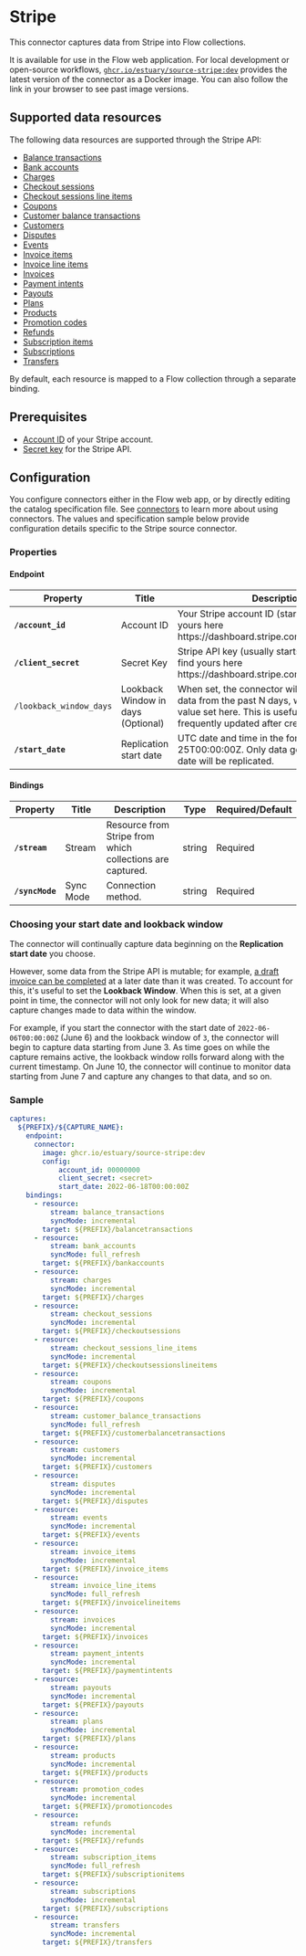 # Stripe

This connector captures data from Stripe into Flow collections.

It is available for use in the Flow web application. For local development or open-source workflows, [`ghcr.io/estuary/source-stripe:dev`](https://ghcr.io/estuary/source-stripe:dev) provides the latest version of the connector as a Docker image. You can also follow the link in your browser to see past image versions.


## Supported data resources

The following data resources are supported through the Stripe API:

* [Balance transactions](https://stripe.com/docs/api/balance_transactions/list)
* [Bank accounts](https://stripe.com/docs/api/customer_bank_accounts/list)
* [Charges](https://stripe.com/docs/api/charges/list)
* [Checkout sessions](https://stripe.com/docs/api/checkout/sessions/list)
* [Checkout sessions line items](https://stripe.com/docs/api/checkout/sessions/line_items)
* [Coupons](https://stripe.com/docs/api/coupons/list)
* [Customer balance transactions](https://stripe.com/docs/api/customer_balance_transactions/list)
* [Customers](https://stripe.com/docs/api/customers/list)
* [Disputes](https://stripe.com/docs/api/disputes/list)
* [Events](https://stripe.com/docs/api/events/list)
* [Invoice items](https://stripe.com/docs/api/invoiceitems/list)
* [Invoice line items](https://stripe.com/docs/api/invoices/invoice_lines)
* [Invoices](https://stripe.com/docs/api/invoices/list)
* [Payment intents](https://stripe.com/docs/api/payment_intents/list)
* [Payouts](https://stripe.com/docs/api/payouts/list)
* [Plans](https://stripe.com/docs/api/plans/list)
* [Products](https://stripe.com/docs/api/products/list)
* [Promotion codes](https://stripe.com/docs/api/promotion_codes/list)
* [Refunds](https://stripe.com/docs/api/refunds/list)
* [Subscription items](https://stripe.com/docs/api/subscription_items/list)
* [Subscriptions](https://stripe.com/docs/api/subscriptions/list)
* [Transfers](https://stripe.com/docs/api/transfers/list)

By default, each resource is mapped to a Flow collection through a separate binding.

## Prerequisites

* [Account ID](https://stripe.com/docs/dashboard/basics#find-account-id) of your Stripe account.
* [Secret key](https://stripe.com/docs/keys#obtain-api-keys) for the Stripe API.

## Configuration

You configure connectors either in the Flow web app, or by directly editing the catalog specification file.
See [connectors](../../../concepts/connectors.md#using-connectors) to learn more about using connectors. The values and specification sample below provide configuration details specific to the Stripe source connector.

### Properties

#### Endpoint

| Property | Title | Description | Type | Required/Default |
|---|---|---|---|---|
| **`/account_id`** | Account ID | Your Stripe account ID (starts with &#x27;acct&#x5F;&#x27;, find yours here https:&#x2F;&#x2F;dashboard.stripe.com&#x2F;settings&#x2F;account | string | Required |
| **`/client_secret`** | Secret Key | Stripe API key (usually starts with &#x27;sk&#x5F;live&#x5F;&#x27;; find yours here https:&#x2F;&#x2F;dashboard.stripe.com&#x2F;apikeys | string | Required |
| `/lookback_window_days` | Lookback Window in days (Optional) | When set, the connector will always re-export data from the past N days, where N is the value set here. This is useful if your data is frequently updated after creation. | integer | `0` |
| **`/start_date`** | Replication start date | UTC date and time in the format 2017-01-25T00:00:00Z. Only data generated after this date will be replicated. | string | Required |

#### Bindings

| Property | Title | Description | Type | Required/Default |
|---|---|---|---|---|
| **`/stream`** | Stream | Resource from Stripe from which collections are captured. | string | Required |
| **`/syncMode`** | Sync Mode | Connection method. | string | Required |


### Choosing your start date and lookback window

The connector will continually capture data beginning on the **Replication start date** you choose.

However, some data from the Stripe API is mutable; for example, [a draft invoice can be completed](https://stripe.com/docs/billing/migration/invoice-states) at a later date than it was created.
To account for this, it's useful to set the **Lookback Window**. When this is set, at a given point in time, the connector will not only look for new data;
it will also capture changes made to data within the window.

For example, if you start the connector with the start date of `2022-06-06T00:00:00Z` (June 6) and the lookback window of `3`, the connector will begin to capture data starting from June 3.
As time goes on while the capture remains active, the lookback window rolls forward along with the current timestamp.
On June 10, the connector will continue to monitor data starting from June 7 and capture any changes to that data, and so on.

### Sample

```yaml
captures:
  ${PREFIX}/${CAPTURE_NAME}:
    endpoint:
      connector:
        image: ghcr.io/estuary/source-stripe:dev
        config:
            account_id: 00000000
            client_secret: <secret>
            start_date: 2022-06-18T00:00:00Z
    bindings:
      - resource:
          stream: balance_transactions
          syncMode: incremental
        target: ${PREFIX}/balancetransactions
      - resource:
          stream: bank_accounts
          syncMode: full_refresh
        target: ${PREFIX}/bankaccounts
      - resource:
          stream: charges
          syncMode: incremental
        target: ${PREFIX}/charges
      - resource:
          stream: checkout_sessions
          syncMode: incremental
        target: ${PREFIX}/checkoutsessions
      - resource:
          stream: checkout_sessions_line_items
          syncMode: incremental
        target: ${PREFIX}/checkoutsessionslineitems
      - resource:
          stream: coupons
          syncMode: incremental
        target: ${PREFIX}/coupons
      - resource:
          stream: customer_balance_transactions
          syncMode: full_refresh
        target: ${PREFIX}/customerbalancetransactions
      - resource:
          stream: customers
          syncMode: incremental
        target: ${PREFIX}/customers
      - resource:
          stream: disputes
          syncMode: incremental
        target: ${PREFIX}/disputes
      - resource:
          stream: events
          syncMode: incremental
        target: ${PREFIX}/events
      - resource:
          stream: invoice_items
          syncMode: incremental
        target: ${PREFIX}/invoice_items
      - resource:
          stream: invoice_line_items
          syncMode: full_refresh
        target: ${PREFIX}/invoicelineitems
      - resource:
          stream: invoices
          syncMode: incremental
        target: ${PREFIX}/invoices
      - resource:
          stream: payment_intents
          syncMode: incremental
        target: ${PREFIX}/paymentintents
      - resource:
          stream: payouts
          syncMode: incremental
        target: ${PREFIX}/payouts
      - resource:
          stream: plans
          syncMode: incremental
        target: ${PREFIX}/plans
      - resource:
          stream: products
          syncMode: incremental
        target: ${PREFIX}/products
      - resource:
          stream: promotion_codes
          syncMode: incremental
        target: ${PREFIX}/promotioncodes
      - resource:
          stream: refunds
          syncMode: incremental
        target: ${PREFIX}/refunds
      - resource:
          stream: subscription_items
          syncMode: full_refresh
        target: ${PREFIX}/subscriptionitems
      - resource:
          stream: subscriptions
          syncMode: incremental
        target: ${PREFIX}/subscriptions
      - resource:
          stream: transfers
          syncMode: incremental
        target: ${PREFIX}/transfers
```
